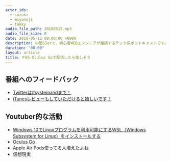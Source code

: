 ```yaml
---
actor_ids:
  - suzuki
  - miyanoji
  - takky
audio_file_path: 20180512.mp3
audio_file_size: 0
date: 2018-05-12 00:00:00 +0900
description: 中堅SIerと、初心者WEBエンジニアが雑談するテック系ポッドキャストです。
duration: "00:00"
layout: article
title: ＃65 Oculus Goで配信したら楽しそう
---
```

## 番組へのフィードバック
* [Twitterは#systemandまで！](https://twitter.com/search?q=%23systemand)
* [iTunesレビューもしていただけると嬉しいです！](https://itunes.apple.com/jp/podcast/systemand-online/id1205168408?mt=2)

## Youtuber的な活動
* [Windows 10でLinuxプログラムを利用可能にするWSL（Windows Subsystem for Linux）をインストールする](http://www.atmarkit.co.jp/ait/articles/1608/08/news039.html)
* [Oculus Go](https://www.oculus.com)
* Apple Air Pods使ってる人増えたよね
* 仮想現実

